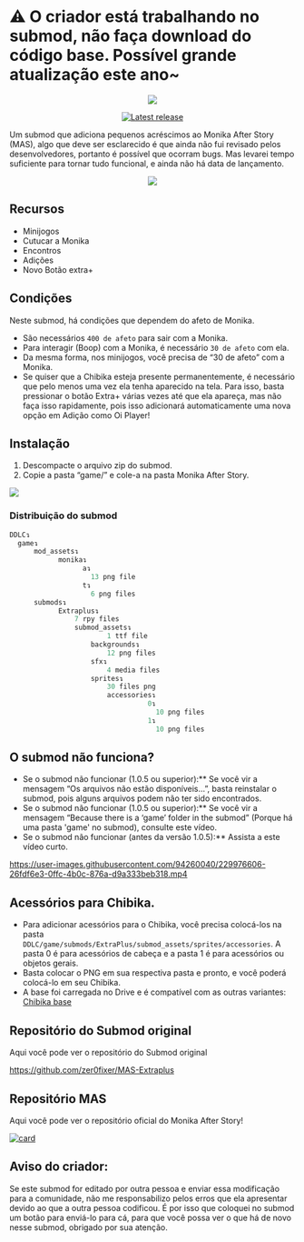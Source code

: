 # ⚠ O criador está trabalhando no submod, não faça download do código base. Possível grande atualização este ano~
<p align="center">
  <img src="https://github.com/Zero-Fixer/MAS-Extraplus-EN/assets/142945683/0276af8f-5de5-43b6-b581-d2b9edf1a889">
</p>

<p align="center">
<a href="https://github.com/Zero-Fixer/MAS-Extraplus-EN/releases/latest">
  <img alt="Latest release" src="https://img.shields.io/github/v/release/zer0fixer/MAS-Extraplus?style=for-the-badge&logo=appveyor">
</a>
</p>

Um submod que adiciona pequenos acréscimos ao Monika After Story (MAS), algo que deve ser esclarecido é que ainda não fui revisado pelos desenvolvedores, portanto é possível que ocorram bugs. Mas levarei tempo suficiente para tornar tudo funcional, e ainda não há data de lançamento.

<p align="center">
  <img src="https://github.com/Zero-Fixer/MAS-Extraplus-EN/assets/142945683/6e019e08-b9f2-4ec4-8d3c-5de63118f84b">
</p>
  
## Recursos
- Minijogos
- Cutucar a Monika
- Encontros
- Adições
- Novo Botão extra+ 
  
## Condições
Neste submod, há condições que dependem do afeto de Monika.
- São necessários `400 de afeto` para sair com a Monika.
- Para interagir (Boop) com a Monika, é necessário `30 de afeto` com ela.
- Da mesma forma, nos minijogos, você precisa de “30 de afeto” com a Monika.
- Se quiser que a Chibika esteja presente permanentemente, é necessário que pelo menos uma vez ela tenha aparecido na tela. Para isso, basta pressionar o botão Extra+ várias vezes até que ela apareça, mas não faça isso rapidamente, pois isso adicionará automaticamente uma nova opção em Adição como Oi Player!

## Instalação
1. Descompacte o arquivo zip do submod.
2. Copie a pasta “game/” e cole-a na pasta Monika After Story.

<p align="center">

  <img src="https://github.com/Zero-Fixer/MAS-Extraplus-EN/assets/142945683/f20ad5e8-19e1-4d99-8e66-bdc9b3a97d06"></p>
  
### Distribuição do submod
```go
DDLC↴
  game↴
      mod_assets↴
            monika↴
                  a↴
                    13 png file
                  t↴
                    6 png files
      submods↴
            Extraplus↴
                7 rpy files
                submod_assets↴
                        1 ttf file
                    backgrounds↴
                        12 png files
                    sfx↴
                        4 media files
                    sprites↴
                        30 files png
                        accessories↴
                                  0↴
                                    10 png files
                                  1↴
                                    10 png files
```

## O submod não funciona?
- Se o submod não funcionar (1.0.5 ou superior):** Se você vir a mensagem “Os arquivos não estão disponíveis...”, basta reinstalar o submod, pois alguns arquivos podem não ter sido encontrados.
- Se o submod não funcionar (1.0.5 ou superior):** Se você vir a mensagem “Because there is a ‘game’ folder in the submod” (Porque há uma pasta 'game' no submod), consulte este vídeo.
- Se o submod não funcionar (antes da versão 1.0.5):** Assista a este vídeo curto.

https://user-images.githubusercontent.com/94260040/229976606-26fdf6e3-0ffc-4b0c-876a-d9a333beb318.mp4

## Acessórios para Chibika.
- Para adicionar acessórios para o Chibika, você precisa colocá-los na pasta `DDLC/game/submods/ExtraPlus/submod_assets/sprites/accessories`. A pasta 0 é para acessórios de cabeça e a pasta 1 é para acessórios ou objetos gerais.
- Basta colocar o PNG em sua respectiva pasta e pronto, e você poderá colocá-lo em seu Chibika.
- A base foi carregada no Drive e é compatível com as outras variantes: [Chibika base](https://drive.google.com/file/d/1iV6VZNsMpvjngYCkQ_yJf6YZbh1ypLAP/view?usp=sharing)

## Repositório do Submod original
Aqui você pode ver o repositório do Submod original

https://github.com/zer0fixer/MAS-Extraplus

## Repositório MAS
Aqui você pode ver o repositório oficial do Monika After Story!

[![card](https://github-readme-stats.vercel.app/api/pin/?username=Monika-After-Story&repo=MonikaModDev)](https://github.com/Monika-After-Story/MonikaModDev)


## Aviso do criador:

Se este submod for editado por outra pessoa e enviar essa modificação para a comunidade, não me responsabilizo pelos erros que ela apresentar devido ao que a outra pessoa codificou. É por isso que coloquei no submod um botão para enviá-lo para cá, para que você possa ver o que há de novo nesse submod, obrigado por sua atenção.


